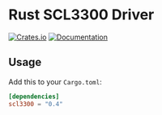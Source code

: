 # Rust SCL3300 Driver

[![Crates.io](https://img.shields.io/crates/v/scl3300.svg)](https://crates.io/crates/scl3300)
[![Documentation](https://docs.rs/scl3300/badge.svg)](https://docs.rs/scl3300)

## Usage

Add this to your `Cargo.toml`:

```toml
[dependencies]
scl3300 = "0.4"
```
